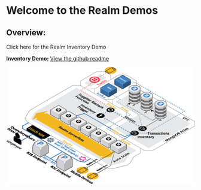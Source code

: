 # Welcome to the Realm Demos   

## Overview:
Click here for the Realm Inventory Demo

__Inventory Demo:__ [View the github readme](https://github.com/brittonlaroche/realm/tree/master/inventoryDemo/README.md)   

<a href="./inventoryDemo"><img src="./inventoryDemo/img/RealmInventoryDemo2.png"></a>
